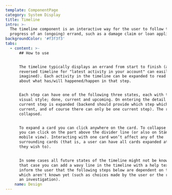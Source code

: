 ```yaml
---
template: ComponentPage
category: System Display
title: Timeline
intro: >-
  The timeline component is an interactive way for the user to follow the
  progress of an (ongoing) errand, such as a damage claim or loan application.
backgroundColor: '#f3f3f3'
tabs:
  - content: >-
      ## How to use


      The timeline typically displays an errand from start to finish (although a
      reversed timeline for "latest activity in your account" can easily be
      imagined). Each activity in the timeline can be expanded to read more
      about what has/will happened/happen in that step.


      Each step can have one of the following three states, each with their own
      visual style; done, current and upcoming. On entering the detail view, the
      current step is expanded (backend should provide which step which is
      current, and of course there can only be one current step). The rest are
      collapsed.


      To expand a card you can click anywhere on the card. To collapse a card
      you can click on the part above the divider line (or also on Stäng in
      mobile view). Interacting with one card won’t affect any of the
      surrounding cards (that is, a user can have all cards expanded at once if
      they wish to).


      In some cases all future states of the timeline might not be known, in
      that case you can add a wavy line in the timeline with a help text to
      inform the user that the following steps below are dependent on things
      which aren't known yet (such as choices made by the user or the results of
      an investigation).
    name: Design
---
```


